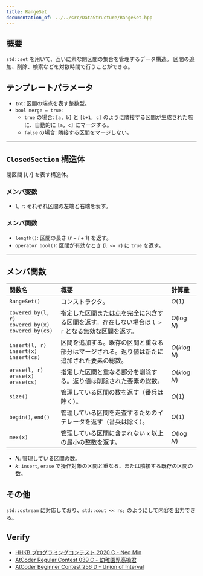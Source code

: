 ```yaml
---
title: RangeSet
documentation_of: ../../src/DataStructure/RangeSet.hpp
---
```


## 概要
`std::set` を用いて、互いに素な閉区間の集合を管理するデータ構造。
区間の追加、削除、検索などを対数時間で行うことができる。

## テンプレートパラメータ
- `Int`: 区間の端点を表す整数型。
- `bool merge = true`:
  - `true` の場合: `[a, b]` と `[b+1, c]` のように隣接する区間が生成された際に、自動的に `[a, c]` にマージする。
  - `false` の場合: 隣接する区間をマージしない。

---

## `ClosedSection` 構造体
閉区間 $[l, r]$ を表す構造体。

### メンバ変数
- `l`, `r`: それぞれ区間の左端と右端を表す。

### メンバ関数
- `length()`: 区間の長さ ($r - l + 1$) を返す。
- `operator bool()`: 区間が有効なとき (`l <= r`) に `true` を返す。

---

## メンバ関数

| 関数名 | 概要 | 計算量 |
|:---|:---|:---|
| `RangeSet()` | コンストラクタ。 | $O(1)$ |
| `covered_by(l, r)` <br> `covered_by(x)` <br> `covered_by(cs)` | 指定した区間または点を完全に包含する区間を返す。存在しない場合は `l > r` となる無効な区間を返す。 | $O(\log N)$ |
| `insert(l, r)` <br> `insert(x)` <br> `insert(cs)` | 区間を追加する。既存の区間と重なる部分はマージされる。返り値は新たに追加された要素の総数。 | $O(k \log N)$ |
| `erase(l, r)` <br> `erase(x)` <br> `erase(cs)` | 指定した区間と重なる部分を削除する。返り値は削除された要素の総数。 | $O(k \log N)$ |
| `size()` | 管理している区間の数を返す（番兵は除く）。 | $O(1)$ |
| `begin()`, `end()` | 管理している区間を走査するためのイテレータを返す（番兵は除く）。 | $O(1)$ |
| `mex(x)` | 管理している区間に含まれない `x` 以上の最小の整数を返す。 | $O(\log N)$ |

- $N$: 管理している区間の数。
- $k$: `insert`, `erase` で操作対象の区間と重なる、または隣接する既存の区間の数。

## その他
`std::ostream` に対応しており、`std::cout << rs;` のようにして内容を出力できる。

## Verify
- [HHKB プログラミングコンテスト 2020 C - Neq Min](https://atcoder.jp/contests/hhkb2020/tasks/hhkb2020_c)
- [AtCoder Regular Contest 039 C - 幼稚園児高橋君](https://atcoder.jp/contests/arc039/tasks/arc039_c)
- [AtCoder Beginner Contest 256 D - Union of Interval](https://atcoder.jp/contests/abc256/tasks/abc256_d)